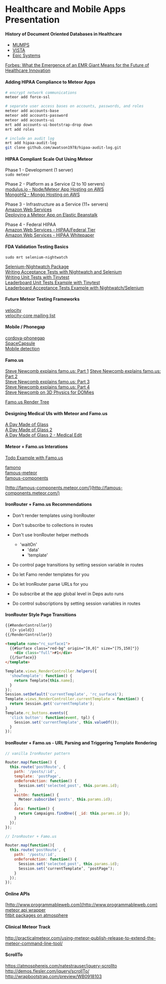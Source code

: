 Healthcare and Mobile Apps Presentation
==================================


#### History of Document Oriented Databases in Healthcare  
- [MUMPS](http://en.wikipedia.org/wiki/MUMPS)    
- [VISTA](http://en.wikipedia.org/wiki/VistA)  
- [Epic Systems](http://en.wikipedia.org/wiki/Epic_Systems)  


[Forbes:  What the Emergence of an EMR Giant Means for the Future of Healthcare Innovation](http://www.forbes.com/sites/davidshaywitz/2012/06/09/epic-challenge-what-the-emergence-of-an-emr-giant-means-for-the-future-of-healthcare-innovation/)


#### Adding HIPAA Compliance to Meteor Apps

````sh
# encrypt network communications
meteor add force-ssl

# separate user access bases on accounts, passwords, and roles
meteor add accounts-base
meteor add accounts-password
meteor add accounts-ui
mrt add accounts-ui-bootstrap-drop down
mrt add roles

# include an audit log
mrt add hipaa-audit-log
git clone github.com/awatson1978/hipaa-audit-log.git
````


####  HIPAA Compliant Scale Out Using Meteor

Phase 1 - Development (1 server)  
``sudo meteor``  

Phase 2 - Platform as a Service (2 to 10 servers)  
  [modulus.io - Node/Meteor App Hosting on AWS](https://modulus.io/)   
  [MongoHQ - Mongo Hosting on AWS](http://www.mongohq.com/)  


Phase 3 - Infrastructure as a Service (11+ servers)  
  [Amazon Web Services](http://aws.amazon.com/)  
  [Deploying a Meteor App on Elastic Beanstalk](https://groups.google.com/forum/#!topic/meteor-talk/VxMQzpVFpME)  
  
  

Phase 4 - Federal HIPAA   
  [Amazon Web Services - HIPAA/Federal Tier](http://aws.amazon.com/compliance/)  
  [Amazon Web Services - HIPAA Whitepaper](https://aws.amazon.com/about-aws/whats-new/2009/04/06/whitepaper-hipaa/)    


####  FDA Validation Testing Basics

``sudo mrt selenium-nightwatch``   

[Selenium-Nightwatch Package](https://github.com/awatson1978/selenium-nightwatch)  
[Writing Acceptance Tests with Nightwatch and Selenium](https://github.com/awatson1978/meteor-cookbook/blob/master/cookbook/writing.acceptance.test.md)  
[Writing Unit Tests with Tinytest](https://github.com/awatson1978/meteor-cookbook/blob/master/cookbook/writing.unit.tests.md)  
[Leaderboard Unit Tests Example with Tinytest](https://github.com/awatson1978/leaderboard-tinytests)  
[Leaderboard Acceptance Tests Example with Nightwatch/Selenium](https://github.com/awatson1978/leaderboard-nightwatch)  


#### Future Meteor Testing Frameworks  

[velocity](https://github.com/xolvio/velocity)  
[velocity-core mailing list](https://groups.google.com/forum/#!forum/velocity-core)  

####  Mobile / Phonegap  

[cordova-phonegap](https://github.com/awatson1978/cordova-phonegap)  
[SpaceCapsule](https://github.com/SpaceCapsule/)  
[Mobile detection](https://groups.google.com/forum/#!searchin/meteor-talk/mobile$20dgreenspan/meteor-talk/ku7kvNJp8ek/ai_lwh6V79oJ)  


#### Famo.us

[Steve Newcomb explains famo.us: Part 1](https://www.youtube.com/watch?v=br1NhXeVD6Y)
[Steve Newcomb explains famo.us: Part 2](https://www.youtube.com/watch?v=ixASZtHYGKY)  
[Steve Newcomb explains famo.us: Part 3](https://www.youtube.com/watch?v=zpebYhm8f2o)  
[Steve Newcomb explains famo.us: Part 4](https://www.youtube.com/watch?v=OhfI2wFNKFQ)  
[Steve Newcomb on 3D Physics for DOMies](http://www.youtube.com/watch?v=83MX4wsoMzU)

[Famo.us Render Tree](https://github.com/Famous/guides/blob/master/dev/2014-04-09-render-tree.md)  

#### Designing Medical UIs with Meteor and Famo.us
[A Day Made of Glass](https://www.youtube.com/watch?v=6Cf7IL_eZ38&feature=kp)  
[A Day Made of Glass 2](https://www.youtube.com/watch?v=jZkHpNnXLB0)  
[A Day Made of Glass 2 - Medical Edit](https://www.youtube.com/watch?v=Muv3R_6AXls)  


#### Meteor + Famo.us Interations  

[Todo Example with Famo.us](https://www.meteor.com/blog/2014/06/03/meteor-famous-mobile)  

[famono](http://atmospherejs.com/package/famono)      
[famous-meteor](https://github.com/jperl/famous-meteor)  
[famous-components](https://atmospherejs.com/package/famous-components)  

[http://famous-components.meteor.com/](http://famous-components.meteor.com/)  

#### IronRouter + Famo.us Recommendations  

- Don't render templates using IronRouter  
- Don't subscribe to collections in routes  
- Don't use IronRouter helper methods  
  - 'waitOn'
	- 'data'
	- 'template'


- Do control page transitions by setting session variable in routes
- Do let Famo render templates for you
- Do let IronRouter parse URLs for you
- Do subscribe at the app global level in Deps auto runs
- Do control subscriptions by setting session variables in routes


#### IronRouter Style Page Transitions


````html
{{#RenderController}}
  {{> yield}}
{{/RenderController}}

<template name="rc_surface1">
  {{#Surface class="red-bg" origin="[0,0]" size="[75,150]"}}
    <div class="full">#1</div>
  {{/Surface}}
</template>
````

````js
Template.views_RenderController.helpers({
  'showTemplate': function() {
    return Template[this.name];
  }
});
Session.setDefault('currentTemplate', 'rc_surface1');
Template.views_RenderController.currentTemplate = function() {
  return Session.get('currentTemplate');
}
Template.rc_buttons.events({
  'click button': function(event, tpl) {
    Session.set('currentTemplate', this.valueOf());
  }
});
````

#### IronRouter + Famo.us - URL Parsing and Triggering Template Rendering  

````js
// vanilla IronRouter pattern

Router.map(function() {
  this.route('postRoute', {
    path: '/posts/:id',
    template: 'postPage',
    onBeforeAction: function() {
      Session.set('selected_post', this.params.id);
    },
    waitOn: function() {
      Meteor.subscribe('posts', this.params.id);
    },
    data: function() {
      return Campaigns.findOne({ _id: this.params.id });
    }
  });
});

// IronRouter + Famo.us

Router.map(function(){
  this.route('postRoute', {
    path: '/posts/:id',
    onBeforeAction: function() {
      Session.set('selected_post', this.params.id);
      Session.set(‘currentTemplate’, ‘postPage’);
    }
  });
});
````

#### Online APIs  

[http://www.programmableweb.com](http://www.programmableweb.com)  
[meteor api wrapper](https://github.com/awatson1978/meteor-cookbook/blob/master/cookbook/api-wrappers.md)  
[fitbit packages on atmosphere](http://atmospherejs.com/?q=fitbit)  


#### Clinical Meteor Track  
http://practicalmeteor.com/using-meteor-publish-release-to-extend-the-meteor-command-line-tool/


#### ScrollTo  
https://atmospherejs.com/natestrauser/jquery-scrollto
http://demos.flesler.com/jquery/scrollTo/
http://wrapbootstrap.com/preview/WB0918103
